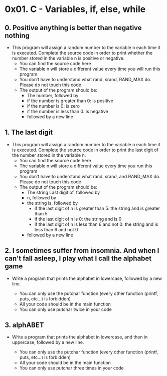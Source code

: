 # 0x01. C - Variables, if, else, while
## 0. Positive anything is better than negative nothing
* This program will assign a random number to the variable n each time it is executed. Complete the source code in order to print whether the number stored in the variable n is positive or negative.
  * You can find the source code here
  * The variable n will store a different value every time you will run this program
  * You don’t have to understand what rand, srand, RAND_MAX do. Please do not touch this code
  * The output of the program should be:
    * The number, followed by
     * if the number is greater than 0: is positive
     * if the number is 0: is zero
     * if the number is less than 0: is negative
    * followed by a new line
## 1. The last digit
* This program will assign a random number to the variable n each time it is executed. Complete the source code in order to print the last digit of the number stored in the variable n.
  * You can find the source code here
  * The variable n will store a different value every time you run this program
  * You don’t have to understand what rand, srand, and RAND_MAX do. Please do not touch this code
  * The output of the program should be:
    * The string Last digit of, followed by
    * n, followed by
    * the string is, followed by
      * if the last digit of n is greater than 5: the string and is greater than 5
      * if the last digit of n is 0: the string and is 0
      * if the last digit of n is less than 6 and not 0: the string and is less than 6 and not 0
    * followed by a new line
## 2. I sometimes suffer from insomnia. And when I can't fall asleep, I play what I call the alphabet game
* Write a program that prints the alphabet in lowercase, followed by a new line.

  * You can only use the putchar function (every other function (printf, puts, etc…) is forbidden)
  * All your code should be in the main function
  * You can only use putchar twice in your code
## 3. alphABET
* Write a program that prints the alphabet in lowercase, and then in uppercase, followed by a new line.

  * You can only use the putchar function (every other function (printf, puts, etc…) is forbidden)
  * All your code should be in the main function
  * You can only use putchar three times in your code

